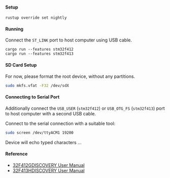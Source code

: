 #### Setup

```
rustup override set nightly
```

#### Running

Connect the `ST_LINK` port to host computer using USB cable.

```
cargo run --features stm32f412
cargo run --features stm32f413
```

#### SD Card Setup

For now, please format the root device, without any partitions.

```sh
sudo mkfs.vfat -F32 /dev/sdX
```

#### Connecting to Serial Port

Additionally connect the `USB_USER` (`stm32f412`) or `USB_OTG_FS`
(`stm32f413`) port to host computer with a second USB cable.

Connect to the serial connection with a suitable tool:
```sh
sudo screen /dev/ttyACM1 19200
```

Device will echo typed characters ...

#### Reference

- [32F412GDISCOVERY User Manual](https://www.st.com/resource/en/user_manual/um2032-discovery-kit-with-stm32f412zg-mcu-stmicroelectronics.pdf)
- [32F413HDISCOVERY User Manual](https://www.st.com/resource/en/user_manual/um2135-discovery-kit-with-stm32f413zh-mcu-stmicroelectronics.pdf)
